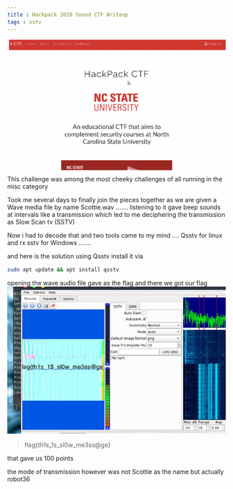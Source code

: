 ```yaml
---
title : Hackpack 2020 Sound CTF Writeup
tags : sstv
---
```


![](/img/hackpack/logo.png)
This challenge was among the most cheeky challenges of all
running in the misc category

Took me several days to finally join the pieces together as we are given a Wave media file by name Scottie.wav
…….
listening to it gave beep sounds at intervals like a transmission
which led to me deciphering the transmission as Slow Scan tv (SSTV)

Now i had to decode that and two tools came to my mind
….
Qsstv for linux and rx sstv for Windows
…….

and here is the solution using Qsstv
install it via

```bash
sudo apt update && apt install qsstv
```

opening the wave audio file gave as the flag
and there we got our flag
![](/img/hackpack/flag.jpg)

> flag{th1s_1s_sl0w_me3ss@ge}

that gave us 100 points

the mode of transmission however was not Scottie as the name but actually robot36
